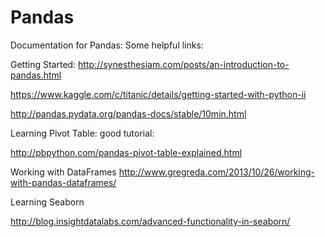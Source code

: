 # Pandas

Documentation for Pandas:
Some helpful links:

Getting Started:
http://synesthesiam.com/posts/an-introduction-to-pandas.html

https://www.kaggle.com/c/titanic/details/getting-started-with-python-ii

http://pandas.pydata.org/pandas-docs/stable/10min.html

Learning Pivot Table: good tutorial:

http://pbpython.com/pandas-pivot-table-explained.html

Working with DataFrames
http://www.gregreda.com/2013/10/26/working-with-pandas-dataframes/


Learning Seaborn

http://blog.insightdatalabs.com/advanced-functionality-in-seaborn/

